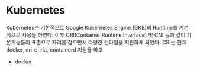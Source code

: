 # Kubernetes
Kubernetes는 기본적으로 Google Kubernetes Engine (GKE)의 Runtime를 기본적으로 사용을 하였다.
이후 CRI(Container Runtime Interface) 및 CNI 등과 같이 기본기능들이 표준으로 자리를 잡으면서 다양한 런타임을 지원하게 되었다.
CRI는 현재 docker, cri-o, rkt, containerd  지원을 하고  

- docker


